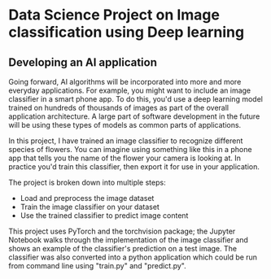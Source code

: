 # Data Science Project on Image classification using Deep learning
## Developing an AI application

Going forward, AI algorithms will be incorporated into more and more everyday applications. For example, you might want to include an image classifier in a smart phone app. To do this, you'd use a deep learning model trained on hundreds of thousands of images as part of the overall application architecture. A large part of software development in the future will be using these types of models as common parts of applications.

In this project, I have trained an image classifier to recognize different species of flowers. You can imagine using something like this in a phone app that tells you the name of the flower your camera is looking at. In practice you'd train this classifier, then export it for use in your application. 

The project is broken down into multiple steps:
- Load and preprocess the image dataset
- Train the image classifier on your dataset
- Use the trained classifier to predict image content

This project uses PyTorch and the torchvision package; the Jupyter Notebook walks through the implementation of the image classifier and shows an example of the classifier's prediction on a test image. The classifier was also converted into a python application which could be run from command line using "train.py" and "predict.py".
